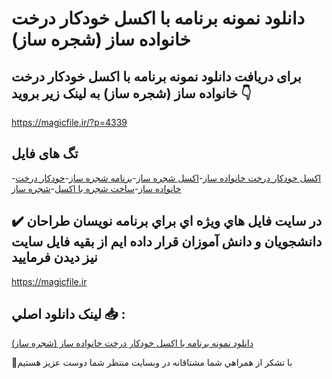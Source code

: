 # دانلود نمونه برنامه با اکسل خودکار درخت خانواده ساز (شجره ساز)

## برای دریافت دانلود نمونه برنامه با اکسل خودکار درخت خانواده ساز (شجره ساز) به لینک زیر بروید 👇

https://magicfile.ir/?p=4339

## تگ های فایل

-[اکسل خودکار درخت خانواده ساز](https://magicfile.ir/product/%d8%a8%d8%b1%d9%86%d8%a7%d9%85%d9%87-%d8%a8%d8%a7-%d8%a7%da%a9%d8%b3%d9%84-%d8%ae%d9%88%d8%af%da%a9%d8%a7%d8%b1-%d8%af%d8%b1%d8%ae%d8%aa-%d8%ae%d8%a7%d9%86%d9%88%d8%a7%d8%af%d9%87-%d8%b3%d8%a7-%d8%b4%d8%ac%d8%b1%d9%87-%d8%b3%d8%a7%d8%b2/)-[اکسل شجره ساز](https://magicfile.ir/product/%d8%a8%d8%b1%d9%86%d8%a7%d9%85%d9%87-%d8%a8%d8%a7-%d8%a7%da%a9%d8%b3%d9%84-%d8%ae%d9%88%d8%af%da%a9%d8%a7%d8%b1-%d8%af%d8%b1%d8%ae%d8%aa-%d8%ae%d8%a7%d9%86%d9%88%d8%a7%d8%af%d9%87-%d8%b3%d8%a7-%d8%b4%d8%ac%d8%b1%d9%87-%d8%b3%d8%a7%d8%b2/)-[برنامه شجره ساز](https://magicfile.ir/product/%d8%a8%d8%b1%d9%86%d8%a7%d9%85%d9%87-%d8%a8%d8%a7-%d8%a7%da%a9%d8%b3%d9%84-%d8%ae%d9%88%d8%af%da%a9%d8%a7%d8%b1-%d8%af%d8%b1%d8%ae%d8%aa-%d8%ae%d8%a7%d9%86%d9%88%d8%a7%d8%af%d9%87-%d8%b3%d8%a7-%d8%b4%d8%ac%d8%b1%d9%87-%d8%b3%d8%a7%d8%b2/)-[خودکار درخت خانواده ساز](https://magicfile.ir/product/%d8%a8%d8%b1%d9%86%d8%a7%d9%85%d9%87-%d8%a8%d8%a7-%d8%a7%da%a9%d8%b3%d9%84-%d8%ae%d9%88%d8%af%da%a9%d8%a7%d8%b1-%d8%af%d8%b1%d8%ae%d8%aa-%d8%ae%d8%a7%d9%86%d9%88%d8%a7%d8%af%d9%87-%d8%b3%d8%a7-%d8%b4%d8%ac%d8%b1%d9%87-%d8%b3%d8%a7%d8%b2/)-[ساخت شجره با اکسل](https://magicfile.ir/product/%d8%a8%d8%b1%d9%86%d8%a7%d9%85%d9%87-%d8%a8%d8%a7-%d8%a7%da%a9%d8%b3%d9%84-%d8%ae%d9%88%d8%af%da%a9%d8%a7%d8%b1-%d8%af%d8%b1%d8%ae%d8%aa-%d8%ae%d8%a7%d9%86%d9%88%d8%a7%d8%af%d9%87-%d8%b3%d8%a7-%d8%b4%d8%ac%d8%b1%d9%87-%d8%b3%d8%a7%d8%b2/)-[شجره ساز](https://magicfile.ir/product/%d8%a8%d8%b1%d9%86%d8%a7%d9%85%d9%87-%d8%a8%d8%a7-%d8%a7%da%a9%d8%b3%d9%84-%d8%ae%d9%88%d8%af%da%a9%d8%a7%d8%b1-%d8%af%d8%b1%d8%ae%d8%aa-%d8%ae%d8%a7%d9%86%d9%88%d8%a7%d8%af%d9%87-%d8%b3%d8%a7-%d8%b4%d8%ac%d8%b1%d9%87-%d8%b3%d8%a7%d8%b2/)

## ✔️ در سايت فايل هاي ويژه اي براي برنامه نويسان طراحان دانشجويان و دانش آموزان قرار داده ايم از بقيه فايل سايت نيز ديدن فرماييد

https://magicfile.ir


## لينک دانلود اصلي 📥 :

[دانلود نمونه برنامه با اکسل خودکار درخت خانواده ساز (شجره ساز)](https://magicfile.ir/product/%d8%a8%d8%b1%d9%86%d8%a7%d9%85%d9%87-%d8%a8%d8%a7-%d8%a7%da%a9%d8%b3%d9%84-%d8%ae%d9%88%d8%af%da%a9%d8%a7%d8%b1-%d8%af%d8%b1%d8%ae%d8%aa-%d8%ae%d8%a7%d9%86%d9%88%d8%a7%d8%af%d9%87-%d8%b3%d8%a7-%d8%b4%d8%ac%d8%b1%d9%87-%d8%b3%d8%a7%d8%b2/) 


🙏با تشکر از همراهي شما مشتاقانه در وبسایت منتظر شما دوست عزیز هستیم

